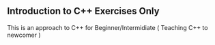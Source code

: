## Introduction to C++ Exercises Only

This is an approach to C++ for Beginner/Intermidiate ( Teaching C++ to newcomer )
